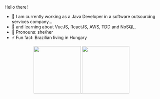 Hello there!

- 👾 I am currently working as a Java Developer in a software outsourcing services company...
- 🐣 and learning about VueJS, ReactJS, AWS, TDD and NoSQL.
- 🦄 Pronouns: she/her
- ⚡ Fun fact: Brazilian living in Hungary

<div align="center">
  <a href="https://github.com/bdeolive">
  <img height="155em" src="https://github-readme-stats.vercel.app/api?username=bdeolive&show_icons=true&theme=radical&include_all_commits=true&count_private=true"/>
  <img height="155em" src="https://github-readme-stats.vercel.app/api/top-langs/?username=bdeolive&layout=compact&langs_count=7&theme=radical"/>
</div>
